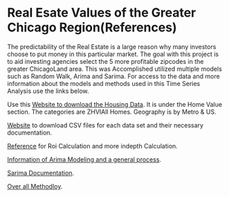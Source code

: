 # Real Esate Values of the Greater Chicago Region(References)
The predictability of the Real Estate is a large reason why many investors choose to put money in this particular market. The goal with this project is to aid investing agencies select the 5 more profitable zipcodes in the greater ChicagoLand area. This was Accomplished utilized multiple models such as Random Walk, Arima and Sarima. For access to the data and more information about the models and methods used in this Time Series Analysis use the links below.

Use this [Website to download the Housing Data](https://www.zillow.com/research/data/). It is under the Home Value section. The categories are ZHVIAll Homes. Geography is by Metro & US.

[Website](https://info.kingcounty.gov/assessor/DataDownload/default.aspx) to download CSV files for each data set and their necessary documentation.

[Reference](https://www.investopedia.com/articles/basics/11/calculate-roi-real-estate-investments.asp#:~:text=Return%20on%20investment%20(ROI)%20in%20real%20estate%20measures%20how%20much,calculate%20ROI%20in%20real%20estate.) for Roi Calculation and more indepth Calculation.

[Information of Arima Modeling and a general process](https://www.machinelearningplus.com/time-series/arima-model-time-series-forecasting-python/).

[Sarima Documentation](https://www.statsmodels.org/dev/generated/statsmodels.tsa.statespace.sarimax.SARIMAX.html).

[Over all Methodloy](https://www.sv-europe.com/crisp-dm-methodology/).
